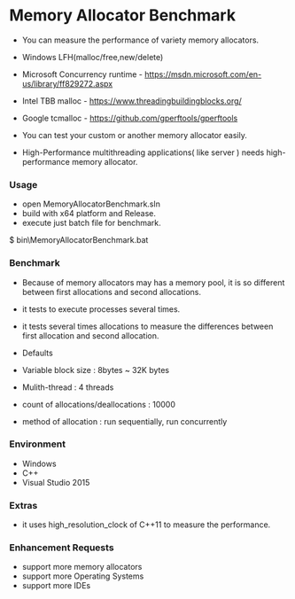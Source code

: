 # Memory Allocator Benchmark

* You can measure the performance of variety memory allocators.
 * Windows LFH(malloc/free,new/delete)
 * Microsoft Concurrency runtime - https://msdn.microsoft.com/en-us/library/ff829272.aspx
 * Intel TBB malloc - https://www.threadingbuildingblocks.org/
 * Google tcmalloc - https://github.com/gperftools/gperftools

* You can test your custom or another memory allocator easily.
* High-Performance multithreading applications( like server ) needs high-performance memory allocator.

### Usage

* open MemoryAllocatorBenchmark.sln
* build with x64 platform and Release.
* execute just batch file for benchmark.

$ bin\MemoryAllocatorBenchmark.bat

### Benchmark

* Because of memory allocators may has a memory pool, it is so different between first allocations and second allocations.
 * it tests to execute processes several times.
 * it tests several times allocations to measure the differences between first allocation and second allocation.
 
* Defaults
 * Variable block size : 8bytes ~ 32K bytes
 * Mulith-thread : 4 threads
 * count of allocations/deallocations : 10000
 * method of allocation : run sequentially, run concurrently

### Environment
* Windows
* C++
* Visual Studio 2015

### Extras

* it uses high_resolution_clock of C++11 to measure the performance.

### Enhancement Requests
* support more memory allocators
* support more Operating Systems
* support more IDEs
